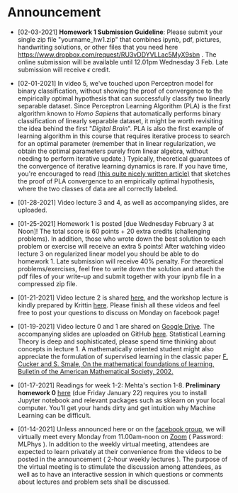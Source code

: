 # Announcement
* [02-03-2021] **Homework 1 Submission Guideline**: Please submit your single zip file "yourname_hw1.zip" that combines ipynb, pdf, pictures, handwriting solutions, or other files that you need here https://www.dropbox.com/request/RU3vDDYVLLac5MyX9sbn . The online submission will be available until 12.01pm Wednesday 3 Feb. Late submission will receive $\epsilon$ credit.

* [02-01-2021] In video 5, we've touched upon Perceptron model for binary classification, without showing the proof of convergence to the empirically optimal hypothesis that can successfully classify two linearly separable dataset. Since Perceptron Learning Algorithm (PLA) is the first algorithm known to *Homo Sapiens* that automatically performs binary classification of linearly separable dataset, it might be worth revisiting the idea behind the first "*Digital Brain*". PLA is also the first example of learning algorithm in this course that requires iterative process to search for an optimal parameter (remember that in linear regularization, we obtain the optimal parameters purely from linear algebra, without needing to perform iterative update.) Typically, theoretical guarantees of the convergence of iterative learning dynamics is rare. If you have time, you're encouraged to read [(this quite nicely written article)](https://towardsdatascience.com/perceptron-learning-algorithm-d5db0deab975) that sketches the proof of PLA convergence to an empirically optimal hypothesis, where the two classes of data are all correctly labeled. 

* [01-28-2021] Video lecture 3 and 4, as well as accompanying slides, are uploaded. 

* [01-25-2021] Homework 1 is posted [due Wednesday February 3 at Noon]! The total score is 60 points + 20 extra credits (challenging problems). In addition, those who wrote down the best solution to each problem or exercise will receive an extra 5 points! After watching video lecture 3 on regularized linear model you should be able to do homework 1.  Late submission will receive 40% penalty. For theoretical problems/exercises, feel free to write down the solution and attach the pdf files of your write-up and submit together with your ipynb file in a compressed zip file. 

* [01-21-2021] Video lecture 2 is shared [here](https://drive.google.com/drive/folders/1urRjPvKjLZU3QgEDolsQIoC2gssWHB3j?usp=sharing), and the workshop lecture is kindly prepared by Krittin [here](https://drive.google.com/drive/folders/1D72xllKe4zZxsA72R7srdMr6NTIt2xgx?usp=sharing). Please finish all these videos and feel free to post your questions to discuss on Monday on facebook page! 

* [01-19-2021] Video lecture 0 and 1 are shared on [Google Drive](https://drive.google.com/drive/folders/1urRjPvKjLZU3QgEDolsQIoC2gssWHB3j?usp=sharing). The accompanying slides are uploaded on GitHub [here](https://github.com/TChotibut/ml-for-physical-scientists/tree/main/Lecture%20Notes). Statistical Learning Theory is deep and sophisticated, please spend time thinking about concepts in lecture 1. A mathematically oriented student might also appreciate the formulation of supervised learning in the classic paper [F. Cucker and S. Smale, On the mathematical foundations of learning, Bulletin of the American Mathematical Society, 2002.](https://github.com/TChotibut/ml-for-physical-scientists/blob/main/Reading%20Materials/Week1_Cucker_Smale_Mathematical%20Foundations%20of%20Learning.pdf)

* [01-17-2021] Readings for week 1-2: Mehta's section 1-8.  **Preliminary homework 0** [here](https://github.com/sinonkt/ml-for-physical-scientists/blob/main/Homework/HW0_ML%20can%20be%20difficult.ipynb) (due Friday January 22) requires you to install Jupyter notebook and relevant packages such as sklearn on your local computer.  You'll get your hands dirty and get intuition why Machine Learning can be difficult. 

* [01-14-2021] Unless announced here or on the [facebook group](https://www.facebook.com/groups/1033694817095022), we will virtually meet every Monday from 11.00am-noon on [Zoom](https://chula.zoom.us/j/5943943895?pwd=dmpxc3NBMXFPam1FeGtTY2tsdm95UT09) ( Password: MLPhys ). In addition to the weekly virtual meeting, attendees are expected to learn privately at their convenience from the videos to be posted in the announcement ( 2-hour weekly lectures ). The purpose of the virtual meeting is to stimulate the discussion among attendees, as well as to have an interactive session in which questions or comments about lectures and problem sets shall be discussed.
